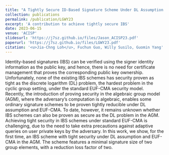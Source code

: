 ```yaml
---
title: "A Tightly Secure ID-Based Signature Scheme Under DL Assumption in AGM"
collection: publications
permalink: /publication/LGWY23
excerpt: 'A contribution to achieve tightly secure IBS'
date: 2023-06-15
venue: 'ACISP'
slidesurl: 'https://j7sz.github.io/files/Jason_ACISP23.pdf'
paperurl: 'https://j7sz.github.io/files/LGWY23.pdf'
citation: '<u>Jia-Chng Loh</u>, Fuchun Guo, Willy Susilo, Guomin Yang'
---
```


Identity-based signatures (IBS) can be verified using the signer identity information as the public key, and hence, there is no need for certificate management that proves the corresponding public key ownership. Unfortunately, none of the existing IBS schemes has security proven as tight as the discrete logarithm (DL) problem, the hardest problem in the cyclic group setting, under the standard EUF-CMA security model. Recently, the introduction of proving security in the algebraic group model (AGM), where the adversary’s computation is algebraic, enables some ordinary signature schemes to be proven tightly reducible under DL assumption and EUF-CMA. To date, however, it remains unknown whether IBS schemes can also be proven as secure as the DL problem in the AGM. Achieving tight security in IBS schemes under standard EUF-CMA is challenging, due to the need to take extra precautions against adaptive queries on user private keys by the adversary. In this work, we show, for the first time, an IBS scheme with tight security under DL assumption and EUF-CMA in the AGM. The scheme features a minimal signature size of two group elements, with a reduction loss factor of two.
